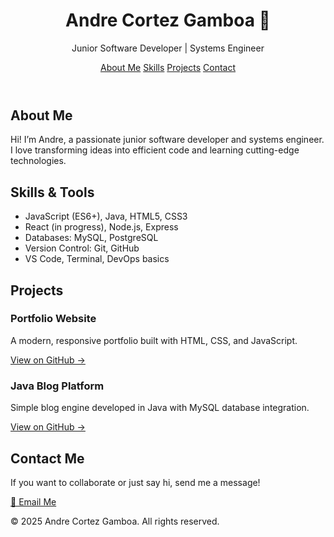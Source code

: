 <!DOCTYPE html>
<html lang="en">
<head>
<meta charset="UTF-8" />
<meta name="viewport" content="width=device-width, initial-scale=1" />
<title>Andre Cortez Gamboa | Portfolio</title>
<style>
  @import url('https://fonts.googleapis.com/css2?family=Poppins:wght@300;600&display=swap');

  * {
    margin: 0; padding: 0; box-sizing: border-box;
  }

  body {
    font-family: 'Poppins', sans-serif;
    background: linear-gradient(135deg, #0f2027, #203a43, #2c5364);
    color: #f0f0f0;
    overflow-x: hidden;
  }

  header {
    padding: 2rem 1rem;
    text-align: center;
    position: relative;
    z-index: 10;
  }

  header h1 {
    font-weight: 600;
    font-size: 3rem;
    background: linear-gradient(90deg, #00d2ff, #3a47d5);
    -webkit-background-clip: text;
    -webkit-text-fill-color: transparent;
    animation: gradientMove 5s ease infinite;
  }

  @keyframes gradientMove {
    0% {background-position: 0%;}
    50% {background-position: 100%;}
    100% {background-position: 0%;}
  }

  header p {
    margin-top: 0.5rem;
    font-size: 1.3rem;
    color: #a0a0a0;
  }

  nav {
    margin-top: 1.5rem;
    display: flex;
    justify-content: center;
    gap: 2rem;
  }

  nav a {
    text-decoration: none;
    color: #7fd1ff;
    font-weight: 600;
    transition: color 0.3s ease;
  }

  nav a:hover {
    color: #00d2ff;
  }

  main {
    max-width: 900px;
    margin: 3rem auto;
    padding: 0 1rem;
  }

  section {
    margin-bottom: 4rem;
  }

  h2 {
    font-size: 2rem;
    border-bottom: 3px solid #00d2ff;
    padding-bottom: 0.3rem;
    margin-bottom: 1rem;
  }

  p, li {
    font-weight: 300;
    line-height: 1.6;
    color: #d0d7de;
  }

  ul {
    list-style: none;
    margin-top: 0.8rem;
  }

  ul li::before {
    content: "🔥";
    margin-right: 0.5rem;
  }

  .projects {
    display: grid;
    grid-template-columns: repeat(auto-fit,minmax(280px,1fr));
    gap: 2rem;
  }

  .project-card {
    background: rgba(255, 255, 255, 0.05);
    border-radius: 15px;
    padding: 1.5rem;
    box-shadow: 0 8px 24px rgb(0 210 255 / 0.3);
    transition: transform 0.3s ease, box-shadow 0.3s ease;
  }

  .project-card:hover {
    transform: translateY(-10px);
    box-shadow: 0 15px 40px rgb(0 210 255 / 0.6);
  }

  .project-card h3 {
    color: #00d2ff;
    margin-bottom: 0.7rem;
  }

  .project-card a {
    color: #7fd1ff;
    text-decoration: none;
    font-weight: 600;
    transition: color 0.3s ease;
  }

  .project-card a:hover {
    color: #00d2ff;
    text-decoration: underline;
  }

  footer {
    text-align: center;
    padding: 2rem 1rem;
    background: #0a1a2b;
    color: #4a90e2;
  }

  .btn-contact {
    display: inline-block;
    padding: 0.8rem 1.8rem;
    border-radius: 30px;
    background: #00d2ff;
    color: #0a1a2b;
    font-weight: 700;
    text-decoration: none;
    margin-top: 1rem;
    transition: background 0.3s ease;
  }

  .btn-contact:hover {
    background: #3a47d5;
    color: #fff;
  }

  /* Floating animation for emoji */
  @keyframes float {
    0%, 100% { transform: translateY(0); }
    50% { transform: translateY(-15px); }
  }

  .wave {
    display: inline-block;
    animation: float 3s ease-in-out infinite;
    font-size: 2rem;
  }
</style>
</head>
<body>

<header>
  <h1>Andre Cortez Gamboa <span class="wave">👋</span></h1>
  <p>Junior Software Developer | Systems Engineer</p>
  <nav>
    <a href="#about">About Me</a>
    <a href="#skills">Skills</a>
    <a href="#projects">Projects</a>
    <a href="#contact">Contact</a>
  </nav>
</header>

<main>
  <section id="about">
    <h2>About Me</h2>
    <p>Hi! I’m Andre, a passionate junior software developer and systems engineer. I love transforming ideas into efficient code and learning cutting-edge technologies.</p>
  </section>

  <section id="skills">
    <h2>Skills & Tools</h2>
    <ul>
      <li>JavaScript (ES6+), Java, HTML5, CSS3</li>
      <li>React (in progress), Node.js, Express</li>
      <li>Databases: MySQL, PostgreSQL</li>
      <li>Version Control: Git, GitHub</li>
      <li>VS Code, Terminal, DevOps basics</li>
    </ul>
  </section>

  <section id="projects">
    <h2>Projects</h2>
    <div class="projects">
      <div class="project-card">
        <h3>Portfolio Website</h3>
        <p>A modern, responsive portfolio built with HTML, CSS, and JavaScript.</p>
        <a href="https://github.com/Serviq-droid/portfolio" target="_blank">View on GitHub →</a>
      </div>
      <div class="project-card">
        <h3>Java Blog Platform</h3>
        <p>Simple blog engine developed in Java with MySQL database integration.</p>
        <a href="https://github.com/Serviq-droid/blog-java" target="_blank">View on GitHub →</a>
      </div>
    </div>
  </section>

  <section id="contact">
    <h2>Contact Me</h2>
    <p>If you want to collaborate or just say hi, send me a message!</p>
    <a class="btn-contact" href="mailto:andrecortez889@gmail.com">📧 Email Me</a>
  </section>
</main>

<footer>
  <p>© 2025 Andre Cortez Gamboa. All rights reserved.</p>
</footer>

</body>
</html>
